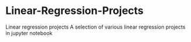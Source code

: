 # Linear-Regression-Projects
Linear regression projects
A selection of various linear regression projects in jupyter notebook
